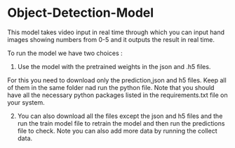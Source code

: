 # Object-Detection-Model

This model takes video input in real time through which you can input hand images showing numbers from 0-5 and it outputs the result in real time.


To run the model we have two choices :
1. Use the model with the pretrained weights in the json and .h5 files.

  For this you need to download only the prediction,json and h5 files. Keep all of them in the same folder nad run the python file. Note that you should have all the 
  necessary python packages listed in the requirements.txt file on your system.
  
2. You can also download all the files except the json and h5 files and the run the train model file to retrain the model and then run the predictions file to check. 
   Note you can also add more data by running the collect data.
